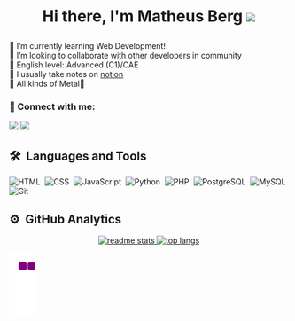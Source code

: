 # <p align="center">Hi there, I'm Matheus Berg <img src="https://media.giphy.com/media/hvRJCLFzcasrR4ia7z/giphy.gif" height="30px"></p>
🌱 I’m currently learning Web Development!
</br>👯 I’m looking to collaborate with other developers in community
</br>🦜 English level: Advanced (C1)/CAE
</br>📔 I usually take notes on <a href="https://notion.so/" target="_blank">notion</a>
</br>🎵 All kinds of Metal🤘

### 💬 Connect with me:
<a href="https://www.linkedin.com/in/matheus-berg-847b55161/" target="_blank"><img src="https://img.shields.io/badge/-LinkedIn-%230077B5?style=for-the-badge&logo=linkedin&logoColor=white" target="_blank"></a> 
<a href="https://discordapp.com/users/185519828772192256" target="_blank"><img src="https://img.shields.io/badge/Discord-7289DA?style=for-the-badge&logo=discord&logoColor=white" target="_blank"></a>

## 🛠 &nbsp;Languages and Tools


![HTML](https://img.shields.io/badge/HTML5-E34F26?style=for-the-badge&logo=html5&logoColor=white)&nbsp;
![CSS](https://img.shields.io/badge/CSS3-1572B6?style=for-the-badge&logo=css3&logoColor=white)&nbsp;
![JavaScript](https://img.shields.io/badge/JavaScript-323330?style=for-the-badge&logo=javascript&logoColor=F7DF1E)&nbsp;
![Python](https://img.shields.io/badge/Python-FFD43B?style=for-the-badge&logo=python&logoColor=blue)&nbsp;
![PHP](https://img.shields.io/badge/PHP-777BB4?style=for-the-badge&logo=php&logoColor=white)&nbsp;
![PostgreSQL](https://img.shields.io/badge/PostgreSQL-316192?style=for-the-badge&logo=postgresql&logoColor=white)&nbsp;
![MySQL](https://img.shields.io/badge/MySQL-005C84?style=for-the-badge&logo=mysql&logoColor=white)&nbsp;
![Git](https://img.shields.io/badge/GIT-E44C30?style=for-the-badge&logo=git&logoColor=white)&nbsp;


          

## ⚙️ &nbsp;GitHub Analytics

<div align="center">

  <a href="https://github.com/MatheusBerg">
  <img height="180em" src="https://github-readme-stats-matheusberg.vercel.app/api?username=MatheusBerg&count_private=true&show_icons=true&theme=dracula&rank_icon=github&border_radius=10&size_weight=0.5&count_weight=0.5" alt="readme stats" />
  <img height="180em" src="https://github-readme-stats-matheusberg.vercel.app/api/top-langs/?username=MatheusBerg&hide=HTML&langs_count=8&layout=compact&theme=dracula&border_radius=10&size_weight=0.5&count_weight=0.5" alt="top langs" />  
</div>

  ![Snake animation](https://github.com/MatheusBerg/MatheusBerg/blob/output/github-contribution-grid-snake.gif)
